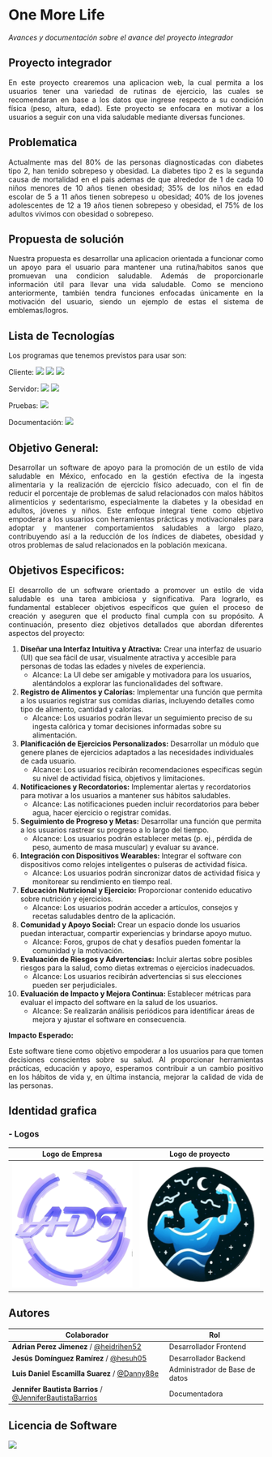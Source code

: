 # One More Life
*Avances y documentación sobre el avance del proyecto integrador*
## Proyecto integrador
  <p align="justify">
En este proyecto crearemos una aplicacion web, la cual permita a los usuarios tener una variedad de rutinas de ejercicio, las cuales se recomendaran en base a los datos que ingrese respecto a su condición física (peso, altura, edad). Este proyecto se enfocara en motivar a los usuarios a seguir con una vida saludable mediante diversas funciones. 
  </p>
  
## Problematica
  <p align="justify">
Actualmente mas del 80% de las personas diagnosticadas con diabetes tipo 2, han tenido sobrepeso y obesidad. La diabetes tipo 2 es la segunda causa de mortalidad en el pais ademas de que alrededor de 1 de cada 10 niños menores de 10 años tienen obesidad; 35% de los niños en edad escolar de 5 a 11 años tienen sobrepeso u obesidad; 40% de los jovenes adolescentes de 12 a 19 años tienen sobrepeso y obesidad, el 75% de los adultos vivimos con obesidad o sobrepeso.
  </p>

## Propuesta de solución
  <p align="justify">
Nuestra propuesta es desarrollar una aplicacion orientada a funcionar como un apoyo para el usuario para mantener una rutina/habitos sanos que promuevan una condicion saludable. Además de proporcionarle información útil para llevar una vida saludable. Como se menciono anteriormente, también tendra funciones enfocadas únicamente en la motivación del usuario, siendo un ejemplo de estas el sistema de emblemas/logros.
  </p>

## Lista de Tecnologías
Los programas que tenemos previstos para usar son: 

  Cliente: ![](https://img.shields.io/badge/JavaScript-F7DF1E?style=for-the-badge&logo=javascript&logoColor=black)  ![](https://img.shields.io/badge/HTML5-E34F26?style=for-the-badge&logo=html5&logoColor=white)  ![](https://img.shields.io/badge/CSS3-1572B6?style=for-the-badge&logo=css3&logoColor=white)  

  
  Servidor: ![](https://img.shields.io/badge/PHP-777BB4?style=for-the-badge&logo=php&logoColor=white)  ![](https://img.shields.io/badge/MySQL-005C84?style=for-the-badge&logo=mysql&logoColor=white)

  
  Pruebas: ![](https://img.shields.io/badge/Google_chrome-4285F4?style=for-the-badge&logo=Google-chrome&logoColor=white)

  
  Documentación:  ![](https://img.shields.io/badge/Made%20with-Markdown-1f425f.svg)



## Objetivo General:
<p align="justify">
Desarrollar un software de apoyo para la promoción de un estilo de vida saludable en México, enfocado en la gestión efectiva de la ingesta alimentaria y la realización de ejercicio físico adecuado, con el fin de reducir el porcentaje de problemas de salud relacionados con malos hábitos alimenticios y sedentarismo, especialmente la diabetes y la obesidad en adultos, jóvenes y niños. Este enfoque integral tiene como objetivo empoderar a los usuarios con herramientas prácticas y motivacionales para adoptar y mantener comportamientos saludables a largo plazo, contribuyendo así a la reducción de los índices de diabetes, obesidad y otros problemas de salud relacionados en la población mexicana.
</p>


## Objetivos Especificos: 
<p align="justify">
El desarrollo de un software orientado a promover un estilo de vida saludable es una tarea ambiciosa y significativa. Para lograrlo, es fundamental establecer objetivos específicos que guíen el proceso de creación y aseguren que el producto final cumpla con su propósito. A continuación, presento diez objetivos detallados que abordan diferentes aspectos del proyecto:
</p>

1. **Diseñar una Interfaz Intuitiva y Atractiva:**
Crear una interfaz de usuario (UI) que sea fácil de usar, visualmente atractiva y accesible para personas de todas las edades y niveles de experiencia.
    - Alcance: La UI debe ser amigable y motivadora para los usuarios, alentándolos a explorar las funcionalidades del software.
3. **Registro de Alimentos y Calorías:**
Implementar una función que permita a los usuarios registrar sus comidas diarias, incluyendo detalles como tipo de alimento, cantidad y calorías.
    - Alcance: Los usuarios podrán llevar un seguimiento preciso de su ingesta calórica y tomar decisiones informadas sobre su alimentación.
4. **Planificación de Ejercicios Personalizados:**
Desarrollar un módulo que genere planes de ejercicios adaptados a las necesidades individuales de cada usuario.
    - Alcance: Los usuarios recibirán recomendaciones específicas según su nivel de actividad física, objetivos y limitaciones.
5. **Notificaciones y Recordatorios:**
Implementar alertas y recordatorios para motivar a los usuarios a mantener sus hábitos saludables.
    - Alcance: Las notificaciones pueden incluir recordatorios para beber agua, hacer ejercicio o registrar comidas.
6. **Seguimiento de Progreso y Metas:**
Desarrollar una función que permita a los usuarios rastrear su progreso a lo largo del tiempo.
    - Alcance: Los usuarios podrán establecer metas (p. ej., pérdida de peso, aumento de masa muscular) y evaluar su avance.
7. **Integración con Dispositivos Wearables:**
Integrar el software con dispositivos como relojes inteligentes o pulseras de actividad física.
    - Alcance: Los usuarios podrán sincronizar datos de actividad física y monitorear su rendimiento en tiempo real.
8. **Educación Nutricional y Ejercicio:**
Proporcionar contenido educativo sobre nutrición y ejercicios.
    - Alcance: Los usuarios podrán acceder a artículos, consejos y recetas saludables dentro de la aplicación.
9. **Comunidad y Apoyo Social:**
Crear un espacio donde los usuarios puedan interactuar, compartir experiencias y brindarse apoyo mutuo.
    - Alcance: Foros, grupos de chat y desafíos pueden fomentar la comunidad y la motivación.
10. **Evaluación de Riesgos y Advertencias:**
Incluir alertas sobre posibles riesgos para la salud, como dietas extremas o ejercicios inadecuados.
    - Alcance: Los usuarios recibirán advertencias si sus elecciones pueden ser perjudiciales.
11. **Evaluación de Impacto y Mejora Continua:**
Establecer métricas para evaluar el impacto del software en la salud de los usuarios.
    - Alcance: Se realizarán análisis periódicos para identificar áreas de mejora y ajustar el software en consecuencia.

**Impacto Esperado:**
<p align="justify">
Este software tiene como objetivo empoderar a los usuarios para que tomen decisiones conscientes sobre su salud. Al proporcionar herramientas prácticas, educación y apoyo, esperamos contribuir a un cambio positivo en los hábitos de vida y, en última instancia, mejorar la calidad de vida de las personas.
</p>

## Identidad grafica

### - Logos
  
  | Logo de Empresa | Logo de proyecto |
  | - | - |
  |<img src="https://github.com/heidrihen52/ADJ-Software/blob/main/images/LOGOE.png" height="250" width="250" /> | <img src="https://github.com/heidrihen52/ADJ-Software/blob/main/images/LOGOP.png" height="250" width="250" /> |

## Autores

|Colaborador|Rol|
|-|-|
|**Adrian Perez Jimenez** / [@heidrihen52](https://github.com/heidrihen52) |Desarrollador Frontend |
|**Jesús Domínguez Ramírez** / [@hesuh05](https://github.com/hesuh05)|Desarrollador Backend|
|**Luis Daniel Escamilla Suarez** / [@Danny88e](https://github.com/Danny88e)|Administrador de Base de datos|
|**Jennifer Bautista Barrios** / [@JenniferBautistaBarrios](https://github.com/JenniferBautistaBarrios)|Documentadora|


## Licencia de Software

![](https://img.shields.io/github/license/heidrihen52/{ADJ-Software}.svg)



